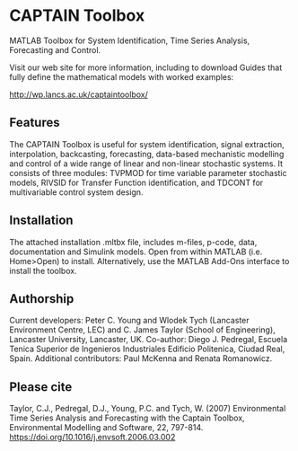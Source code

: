 # CAPTAIN Toolbox

MATLAB Toolbox for System Identification, Time Series Analysis, Forecasting and Control.

Visit our web site for more information, including to download Guides that fully define the mathematical models with worked examples:

http://wp.lancs.ac.uk/captaintoolbox/

Features
--------
The CAPTAIN Toolbox is useful for system identification, signal extraction, interpolation, backcasting, forecasting, data-based mechanistic modelling and control of a wide range of linear and non-linear stochastic systems. It consists of three modules: TVPMOD for time variable parameter stochastic models, RIVSID for Transfer Function identification, and TDCONT for multivariable control system design.

Installation
------------
The attached installation .mltbx file, includes m-files, p-code, data, documentation and Simulink models. Open from within MATLAB (i.e. Home>Open) to install. Alternatively, use the MATLAB Add-Ons interface to install the toolbox.

Authorship
----------
Current developers: Peter C. Young and Wlodek Tych (Lancaster Environment Centre, LEC) and C. James Taylor (School of Engineering), Lancaster University, Lancaster, UK. Co-author: Diego J. Pedregal, Escuela Tenica Superior de Ingenieros Industriales Edificio Politenica, Ciudad Real, Spain. Additional contributors: Paul McKenna and Renata Romanowicz.

Please cite
-----------
Taylor, C.J., Pedregal, D.J., Young, P.C. and Tych, W. (2007) Environmental Time Series Analysis and Forecasting with the Captain Toolbox, Environmental Modelling and Software, 22, 797-814. https://doi.org/10.1016/j.envsoft.2006.03.002
